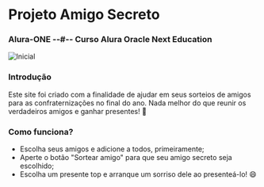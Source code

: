 <h1>Projeto Amigo Secreto</h1>
<h3>Alura-ONE --#--
Curso Alura Oracle Next Education</h3>

![Inicial](https://github.com/user-attachments/assets/026c6c98-0e7a-4541-85fc-9cae551c8819)

<h3>Introdução</h3>

<p>Este site foi criado com a finalidade de ajudar em seus sorteios de amigos para as confraternizações no final do ano.
Nada melhor do que reunir os verdadeiros amigos e ganhar presentes! 🎁</p>

<h3>Como funciona?</h3>

- Escolha seus amigos e adicione a todos, primeiramente;
- Aperte o botão "Sortear amigo" para que seu amigo secreto seja escolhido;
- Escolha um presente top e arranque um sorriso dele ao presenteá-lo! 😄

